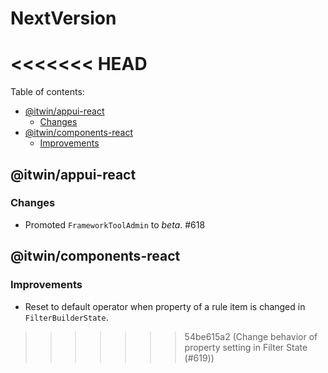 # NextVersion <!-- omit from toc -->
<<<<<<< HEAD
=======

Table of contents:

- [@itwin/appui-react](#itwinappui-react)
  - [Changes](#changes)
- [@itwin/components-react](#itwincomponents-react)
  - [Improvements](#improvements)

## @itwin/appui-react

### Changes

- Promoted `FrameworkToolAdmin` to _beta_. #618

## @itwin/components-react

### Improvements

- Reset to default operator when property of a rule item is changed in `FilterBuilderState`.
>>>>>>> 54be615a2 (Change behavior of property setting in Filter State (#619))
